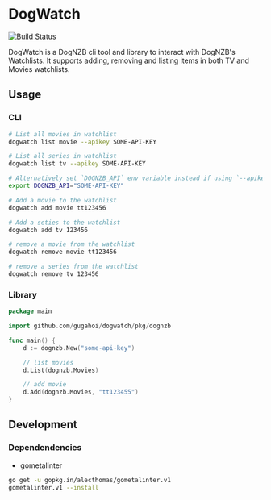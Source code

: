 # DogWatch

[![Build Status](https://travis-ci.org/gugahoi/dogwatch.svg?branch=master)](https://travis-ci.org/gugahoi/dogwatch)

DogWatch is a DogNZB cli tool and library to interact with DogNZB's Watchlists. It supports adding, removing and listing items in both TV and Movies watchlists.

## Usage

### CLI

```bash
# List all movies in watchlist
dogwatch list movie --apikey SOME-API-KEY

# List all series in watchlist
dogwatch list tv --apikey SOME-API-KEY

# Alternatively set `DOGNZB_API` env variable instead if using `--apikey` flag
export DOGNZB_API="SOME-API-KEY"

# Add a movie to the watchlist
dogwatch add movie tt123456

# Add a seties to the watchlist
dogwatch add tv 123456

# remove a movie from the watchlist
dogwatch remove movie tt123456

# remove a series from the watchlist
dogwatch remove tv 123456
```

### Library

```go
package main

import github.com/gugahoi/dogwatch/pkg/dognzb

func main() {
    d := dognzb.New("some-api-key")

    // list movies
    d.List(dognzb.Movies)

    // add movie
    d.Add(dognzb.Movies, "tt123455")
}
```

## Development

### Dependendencies

* gometalinter

```bash
go get -u gopkg.in/alecthomas/gometalinter.v1
gometalinter.v1 --install
```
